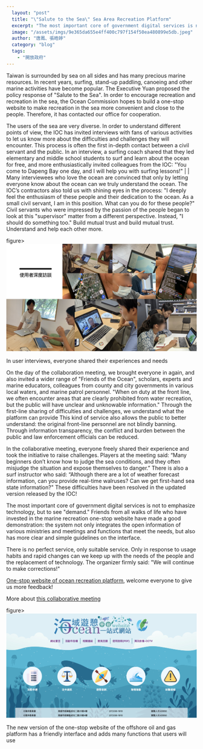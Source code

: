 ```yaml
---
  layout: "post"
  title: "\"Salute to the Sea\" Sea Area Recreation Platform"
  excerpt: "The most important core of government digital services is not to emphasize technology, but to see \"demand.\""
  image: "/assets/imgs/9e365da655e4ff400c797f154f50ea480899e5db.jpeg"
  author: "唐鳳、張皓婷"
  category: "blog"
  tags: 
    - "開放政府"
---
```



Taiwan is surrounded by sea on all sides and has many precious marine resources. In recent years, surfing, stand-up paddling, canoeing and other marine activities have become popular. The Executive Yuan proposed the policy response of &quot;Salute to the Sea&quot;. In order to encourage recreation and recreation in the sea, the Ocean Commission hopes to build a one-stop website to make recreation in the sea more convenient and close to the people. Therefore, it has contacted our office for cooperation. 

The users of the sea are very diverse. In order to understand different points of view, the IOC has invited interviews with fans of various activities to let us know more about the difficulties and challenges they will encounter. This process is often the first in-depth contact between a civil servant and the public. In an interview, a surfing coach shared that they led elementary and middle school students to surf and learn about the ocean for free, and more enthusiastically invited colleagues from the IOC: &quot;You come to Dapeng Bay one day, and I will help you with surfing lessons!&quot;
| | Many interviewees who love the ocean are convinced that only by letting everyone know about the ocean can we truly understand the ocean. The IOC’s contractors also told us with shining eyes in the process: &quot;I deeply feel the enthusiasm of these people and their dedication to the ocean. As a small civil servant, I am in this position. What can you do for these people?&quot; Civil servants who were impressed by the passion of the people began to look at this &quot;supervisor&quot; matter from a different perspective. Instead, &quot;I should do something too.&quot; Build mutual trust and build mutual trust. Understand and help each other more. 

figure&gt;
<img src="/assets/imgs/ec86e62bed45111f687986fbb07cedcd06d719cd.jpeg"> 
<figcaption> In user interviews, everyone shared their experiences and needs</figcaption> 
</figure> 

On the day of the collaboration meeting, we brought everyone in again, and also invited a wider range of &quot;Friends of the Ocean&quot;, scholars, experts and marine educators, colleagues from county and city governments in various local waters, and marine patrol personnel. &quot;When on duty at the front line, we often encounter areas that are clearly prohibited from water recreation, but the public will have unclear and unknowable information.&quot; Through the first-line sharing of difficulties and challenges, we understand what the platform can provide This kind of service also allows the public to better understand: the original front-line personnel are not blindly banning. Through information transparency, the conflict and burden between the public and law enforcement officials can be reduced. 

In the collaborative meeting, everyone freely shared their experience and took the initiative to raise challenges. Players at the meeting said: “Many beginners don’t know how to judge the sea conditions, and they often misjudge the situation and expose themselves to danger.” There is also a surf instructor who said: “Although there are a lot of weather forecast information, can you provide real-time walruses? Can we get first-hand sea state information?&quot; These difficulties have been resolved in the updated version released by the IOC! 

The most important core of government digital services is not to emphasize technology, but to see &quot;demand.&quot; Friends from all walks of life who have invested in the marine recreation one-stop website have made a good demonstration: the system not only integrates the open information of various ministries and meetings and functions that meet the needs, but also has more clear and simple guidelines on the interface. 

There is no perfect service, only suitable service. Only in response to usage habits and rapid changes can we keep up with the needs of the people and the replacement of technology. The organizer firmly said: &quot;We will continue to make corrections!&quot;

[One-stop website of ocean recreation platform](https://ocean.taiwan.gov.tw), welcome everyone to give us more feedback! 

More about [this collaborative meeting](http://cm.pdis.nat.gov.tw/71)

figure&gt;
<img src="/assets/imgs/b187303a386e4930adc1469edd580d419798a402.jpeg"> 
<figcaption> The new version of the one-stop website of the offshore oil and gas platform has a friendly interface and adds many functions that users will use</figcaption> 
</figure> 
